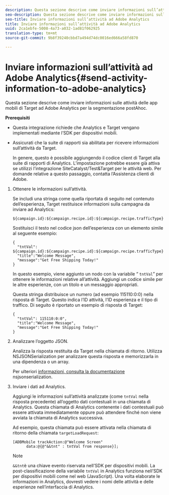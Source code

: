 ```yaml
---
description: Questa sezione descrive come inviare informazioni sull’attività delle app mobili di Target ad Adobe Analytics per la segmentazione postAhoc.
seo-description: Questa sezione descrive come inviare informazioni sull’attività delle app mobili di Target ad Adobe Analytics per la segmentazione postAhoc.
seo-title: Inviare informazioni sull’attività ad Adobe Analytics
title: Inviare informazioni sull’attività ad Adobe Analytics
uuid: 2ca1ebfe-5008-4a73-a032-1ad81f062925
translation-type: tm+mt
source-git-commit: 9b8f39240cbbd7a494d74dc0016ed666a58fd870

---
```



# Inviare informazioni sull’attività ad Adobe Analytics{#send-activity-information-to-adobe-analytics}

Questa sezione descrive come inviare informazioni sulle attività delle app mobili di Target ad Adobe Analytics per la segmentazione postAhoc.

**Prerequisiti**

* Questa integrazione richiede che Analytics e Target vengano implementati mediante l’SDK per dispositivi mobili.
* Assicurati che la suite di rapporti sia abilitata per ricevere informazioni sull’attività da Target.

   In genere, questo è possibile aggiungendo il codice client di Target alla suite di rapporti di Analytics. L’impostazione potrebbe essere già attiva se utilizzi l’integrazione SiteCatalyst/Test&amp;Target per le attività web. Per domande relative a questo passaggio, contatta l’Assistenza clienti di Adobe.

1. Ottenere le informazioni sull’attività.

   Se includi una stringa come quella riportata di seguito nel contenuto dell’esperienza, Target restituisce informazioni sulla campagna da inviare ad Analytics:

   ```
   ${campaign.id}:${campaign.recipe.id}:${campaign.recipe.trafficType}
   ```

   Sostituisci il testo nel codice json dell’esperienza con un elemento simile al seguente esempio:

   ```
   { 
     "tntVal": ${campaign.id}:${campaign.recipe.id}:${campaign.recipe.trafficType}", 
     "title":"Welcome Message", 
     "message":"Get Free Shipping Today!" 
   }
   ```

   In questo esempio, viene aggiunto un nodo con la variabile “ `tntVal`” per ottenere le informazioni relative all’attività. Aggiungi un codice simile per le altre esperienze, con un titolo e un messaggio appropriati.

   Questa stringa distribuisce un numero (ad esempio 115110:0:0) nella risposta di Target. Questo indica l’ID attività, l’ID esperienza e il tipo di traffico. Di seguito è riportato un esempio di risposta di Target:

   ```
   { 
     "tntVal": 115110:0:0", 
     "title":"Welcome Message", 
     "message":"Get Free Shipping Today!" 
   }
   ```

1. Analizzare l’oggetto JSON.

   Analizza la risposta restituita da Target nella chiamata di ritorno. Utilizza NSJSONSerialization per analizzare questa risposta e memorizzarla in una dipendenza o un array.

   Per ulteriori [informazioni, consulta la documentazione](https://developer.apple.com/library/ios/documentation/Foundation/Reference/NSJSONSerialization_Class/#//apple_ref/occ/clm/NSJSONSerialization/JSONObjectWithData:options:error) nsjsonserialization.
1. Inviare i dati ad Analytics.

   Aggiungi le informazioni sull’attività analizzate (come `tntVal` nella risposta precedente) all’oggetto dati contestuali in una chiamata di Analytics. Questa chiamata di Analytics contenente i dati contestuali può essere attivata immediatamente oppure può attendere finché non viene avviata la chiamata di Analytics successiva.

   Ad esempio, questa chiamata può essere attivata nella chiamata di ritorno della chiamata `targetLoadRequest`:

   ```
   [ADBMobile trackAction:@"Welcome Screen"  
         data:@{@"&&tnt" : tntVal from response}];
   ```

   >[!NOTE]
   >
   >`&&tnt`è una chiave evento riservata nell’SDK per dispositivi mobili. La post-classificazione della variabile `tntVal` in Analytics funziona nell’SDK per dispositivi mobili come nel web (JavaScript). Una volta elaborate le informazioni in Analytics, dovresti vedere i nomi delle attività e delle esperienze nell’interfaccia di Analytics.

